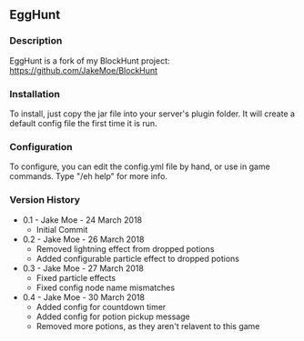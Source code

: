 ## EggHunt

### Description

EggHunt is a fork of my BlockHunt project: https://github.com/JakeMoe/BlockHunt

### Installation

To install, just copy the jar file into your server's plugin folder. It will create a default config file the first time it is run.

### Configuration

To configure, you can edit the config.yml file by hand, or use in game commands. Type "/eh help" for more info.

### Version History

* 0.1 - Jake Moe - 24 March 2018
  * Initial Commit
* 0.2 - Jake Moe - 26 March 2018
  * Removed lightning effect from dropped potions
  * Added configurable particle effect to dropped potions
* 0.3 - Jake Moe - 27 March 2018
  * Fixed particle effects
  * Fixed config node name mismatches
* 0.4 - Jake Moe - 30 March 2018
  * Added config for countdown timer
  * Added config for potion pickup message
  * Removed more potions, as they aren't relavent to this game